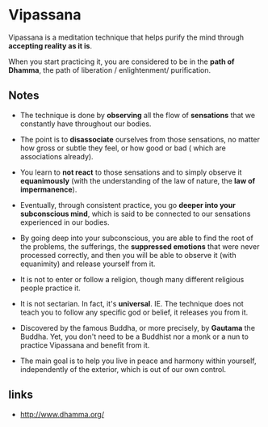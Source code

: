 # Vipassana

Vipassana is a meditation technique that helps purify the mind through **accepting reality as it is**.

When you start practicing it, you are considered to be in the **path of Dhamma**, the path of liberation / enlightenment/ purification.

## Notes 
- The technique is done by **observing** all the flow of **sensations** that we constantly have throughout our bodies.

- The point is to **disassociate** ourselves from those sensations, no matter how gross or subtle they feel, or how good or bad ( which are associations already). 

- You learn to **not react** to those sensations and to simply observe it **equanimously** (with the understanding of the law of nature, the **law of impermanence**).

- Eventually, through consistent practice, you go **deeper into your subconscious mind**, which is said to be connected to our sensations experienced in our bodies. 

- By going deep into your subconscious, you are able to find the root of the problems, the sufferings, the **suppressed emotions** that were never processed correctly, and then you will be able to observe it (with equanimity) and release yourself from it. 

- It is not to enter or follow a religion, though many different religious people practice it.

- It is not sectarian. In fact, it's **universal**. 
IE. The technique does not teach you to follow any specific god or belief, it releases you from it.

- Discovered by the famous Buddha, or more precisely, by **Gautama** the Buddha. Yet, you don't need to be a Buddhist nor a monk or a nun to practice Vipassana and benefit from it.

- The main goal is to help you live in peace and harmony within yourself, independently of the exterior, which is out of our own control.

## links 

- http://www.dhamma.org/ 

